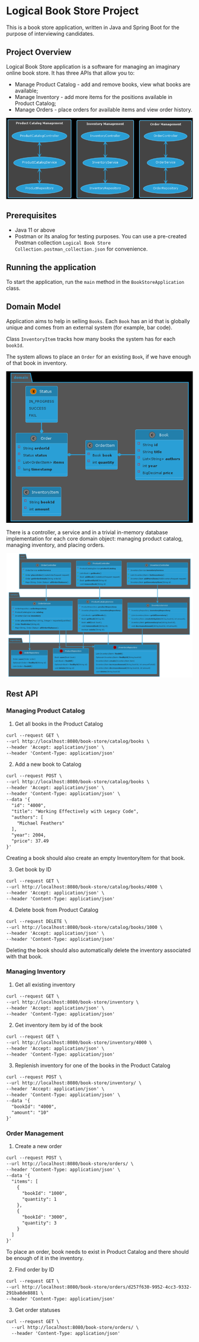 # Logical Book Store Project

This is a book store application, written in Java and Spring Boot for the purpose of interviewing candidates.

## Project Overview

Logical Book Store application is a software for managing an imaginary online book store.
It has three APIs that allow you to:
* Manage Product Catalog - add and remove books, view what books are available;
* Manage Inventory - add more items for the positions available in Product Catalog;
* Manage Orders - place orders for available items and view order history.

![img.png](component-brief.png)

## Prerequisites
* Java 11 or above
* Postman or its analog for testing purposes. You can use a pre-created Postman collection `Logical Book Store Collection.postman_collection.json` for convenience. 

## Running the application

To start the application, run the `main` method in the `BookStoreApplication` class.

## Domain Model

Application aims to help in selling `Books`. Each `Book` has an id that is globally unique and comes from an external system (for example, bar code). 

Class `InventoryItem` tracks how many books the system has for each `bookId`.

The system allows to place an `Order` for an existing `Book`, if we have enough of that book in inventory.

![img.png](domain.png)

There is a controller, a service and in a trivial in-memory database implementation for each core domain object:
managing product catalog, managing inventory, and placing orders.

![img.png](class.png)

## Rest API

### Managing Product Catalog

1. Get all books in the Product Catalog
```    
curl --request GET \
--url http://localhost:8080/book-store/catalog/books \
--header 'Accept: application/json' \
--header 'Content-Type: application/json'
```

2. Add a new book to Catalog
```
curl --request POST \
--url http://localhost:8080/book-store/catalog/books \
--header 'Accept: application/json' \
--header 'Content-Type: application/json' \
--data '{
  "id": "4000",
  "title": "Working Effectively with Legacy Code",
  "authors": [
    "Michael Feathers"
  ],
  "year": 2004,
  "price": 37.49
}'
```
Creating a book should also create an empty InventoryItem for that book.

3. Get book by ID
```
curl --request GET \
--url http://localhost:8080/book-store/catalog/books/4000 \
--header 'Accept: application/json' \
--header 'Content-Type: application/json'
```

4. Delete book from Product Catalog
```
curl --request DELETE \
--url http://localhost:8080/book-store/catalog/books/1000 \
--header 'Accept: application/json' \
--header 'Content-Type: application/json'
```
Deleting the book should also automatically delete the inventory associated with that book.

### Managing Inventory
1. Get all existing inventory
```
curl --request GET \
--url http://localhost:8080/book-store/inventory \
--header 'Accept: application/json' \
--header 'Content-Type: application/json'
```
2. Get inventory item by id of the book
```
curl --request GET \
--url http://localhost:8080/book-store/inventory/4000 \
--header 'Accept: application/json' \
--header 'Content-Type: application/json'
```
3. Replenish inventory for one of the books in the Product Catalog 
```
curl --request POST \
--url http://localhost:8080/book-store/inventory/ \
--header 'Accept: application/json' \
--header 'Content-Type: application/json' \
--data '{
  "bookId": "4000",
  "amount": "10"
}'
```

### Order Management
1. Create a new order
```
curl --request POST \
--url http://localhost:8080/book-store/orders/ \
--header 'Content-Type: application/json' \
--data '{
  "items": [
    {
      "bookId": "1000",
      "quantity": 1
    },
    {
      "bookId": "3000",
      "quantity": 3
    }
  ]
}'
```
To place an order, book needs to exist in Product Catalog and there should be enough of it in the inventory.

2. Find order by ID
```
curl --request GET \
--url http://localhost:8080/book-store/orders/d257f630-9952-4cc3-9332-291ba8de8881 \
--header 'Content-Type: application/json'
```

3. Get order statuses
```
curl --request GET \
  --url http://localhost:8080/book-store/orders/ \
  --header 'Content-Type: application/json'
```
